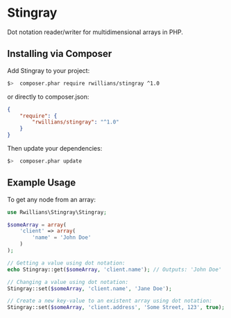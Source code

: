 Stingray
======

Dot notation reader/writer for multidimensional arrays in PHP.

Installing via Composer
-----------------------

Add Stingray to your project:

```bash
$>  composer.phar require rwillians/stingray ^1.0
```

or directly to composer.json:

```json
{
    "require": {
        "rwillians/stingray": "^1.0"
    }
}
```

Then update your dependencies:

```bash
$>  composer.phar update
```

Example Usage
-----------------------

To get any node from an array:

```php
use Rwillians\Stingray\Stingray;

$someArray = array(
    'client' => array(
        'name' = 'John Doe'
    )
);

// Getting a value using dot notation:
echo Stingray::get($someArray, 'client.name'); // Outputs: 'John Doe'

// Changing a value using dot notation:
Stingray::set($someArray, 'client.name', 'Jane Doe');

// Create a new key-value to an existent array using dot notation:
Stingray::set($someArray, 'client.address', 'Some Street, 123', true);
```
